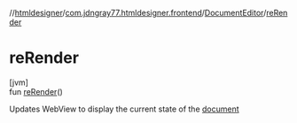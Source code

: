 //[htmldesigner](../../../index.md)/[com.jdngray77.htmldesigner.frontend](../index.md)/[DocumentEditor](index.md)/[reRender](re-render.md)

# reRender

[jvm]\
fun [reRender](re-render.md)()

Updates WebView to display the current state of the [document](document.md)
